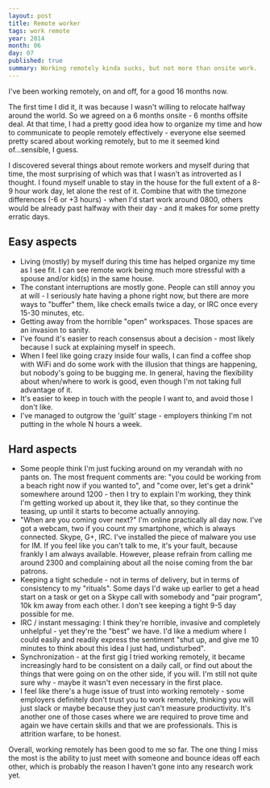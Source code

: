 ```yaml
---
layout: post
title: Remote worker
tags: work remote
year: 2014
month: 06
day: 07
published: true
summary: Working remotely kinda sucks, but not more than onsite work.
---
```

I've been working remotely, on and off, for a good 16 months now.

The first time I did it, it was because I wasn't willing to relocate halfway around the
world. So we agreed on a 6 months onsite - 6 months offsite deal. At that time, I had a
pretty good idea how to organize my time and how to communicate to people remotely
effectively - everyone else seemed pretty scared about working remotely, but to me it
seemed kind of...sensible, I guess.

I discovered several things about remote workers and myself during that time, the most
surprising of which was that I wasn't as introverted as I thought. I found myself unable
to stay in the house for the full extent of a 8-9 hour work day, let alone the rest of it.
Combine that with the timezone differences (-6 or +3 hours) - when I'd start work around
0800, others would be already past halfway with their day - and it makes for some pretty
erratic days.

## Easy aspects

* Living (mostly) by myself during this time has helped organize my time as I see fit. I
  can see remote work being much more stressful with a spouse and/or kid(s) in the same
  house.
* The constant interruptions are mostly gone. People can still annoy you at will -
  I seriously hate having a phone right now, but there are more ways to "buffer" them,
  like check emails twice a day, or IRC once every 15-30 minutes, etc.
* Getting away from the horrible "open" workspaces. Those spaces are an invasion to
  sanity.
* I've found it's easier to reach consensus about a decision - most likely because I suck
  at explaining myself in speech.
* When I feel like going crazy inside four walls, I can find a coffee shop with WiFi and
  do some work with the illusion that things are happening, but nobody's going to be
  bugging me. In general, having the flexibility about when/where to work is good, even
  though I'm not taking full advantage of it.
* It's easier to keep in touch with the people I want to, and avoid those I don't like.
* I've managed to outgrow the 'guilt' stage - employers thinking I'm not putting in the
  whole N hours a week.

## Hard aspects

* Some people think I'm just fucking around on my verandah with no pants on. The most
  frequent comments are: "you could be working from a beach right now if you wanted to",
  and "come over, let's get a drink" somewhere around 1200 - then I try to explain I'm
  working, they think I'm getting worked up about it, they like that, so they continue the
  teasing, up until it starts to become actually annoying.
* "When are you coming over next?" I'm online practically all day now. I've got a webcam,
  two if you count my smartphone, which is always connected. Skype, G+, IRC. I've
  installed the piece of malware you use for IM. If you feel like you can't talk to me,
  it's your fault, because frankly I am always available. However, please refrain from
  calling me around 2300 and complaining about all the noise coming from the bar patrons.
* Keeping a tight schedule - not in terms of delivery, but in terms of consistency to my
  "rituals". Some days I'd wake up earlier to get a head start on a task or get on a Skype
  call with somebody and "pair program", 10k km away from each other. I don't see keeping
  a tight 9-5 day possible for me.
* IRC / instant messaging: I think they're horrible, invasive and completely unhelpful -
  yet they're the "best" we have.
  I'd like a medium where I could easily and readily express the sentiment "shut up, and
  give me 10 minutes to think about this idea I just had, undisturbed".
* Synchronization - at the first gig I tried working remotely,  it became increasingly
  hard to be consistent on a daily call, or find out about the things that were going on
  on the other side, if you will. I'm still not quite sure why - maybe it wasn't even
  necessary in the first place.
* I feel like there's a huge issue of trust into working remotely - some employers
  definitely don't trust you to work remotely, thinking you will just slack or maybe
  because they just can't measure productivity. It's another one of those cases where we
  are required to prove time and again we have certain skills and that we are
  professionals. This is attrition warfare, to be honest.

Overall, working remotely has been good to me so far. The one thing I miss the most is the
ability to just meet with someone and bounce ideas off each other, which is probably the
reason I haven't gone into any research work yet.
